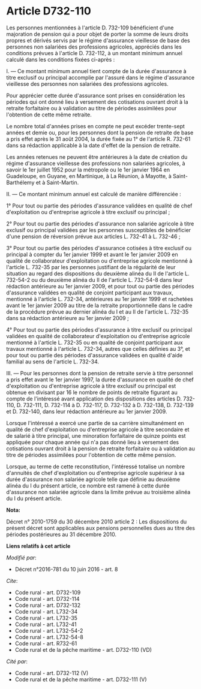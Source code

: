 # Article D732-110

Les personnes mentionnées à l'article D. 732-109 bénéficient d'une majoration de pension qui a pour objet de porter la somme
de leurs droits propres et dérivés servis par le régime d'assurance vieillesse de base des personnes non salariées des
professions agricoles, appréciés dans les conditions prévues à l'article D. 732-112, à un montant minimum annuel calculé dans
les conditions fixées ci-après : 

I. ― Ce montant minimum annuel tient compte de la durée d'assurance à titre exclusif ou principal accomplie par l'assuré dans
le régime d'assurance vieillesse des personnes non salariées des professions agricoles. 

Pour apprécier cette durée d'assurance sont prises en considération les périodes qui ont donné lieu à versement des
cotisations ouvrant droit à la retraite forfaitaire ou à validation au titre de périodes assimilées pour l'obtention de cette
même retraite. 

Le nombre total d'années prises en compte ne peut excéder trente-sept années et demie ou, pour les personnes dont la pension
de retraite de base a pris effet après le 31 août 2004, la durée fixée au 1° de l'article R. 732-61 dans sa rédaction
applicable à la date d'effet de la pension de retraite. 

Les années retenues ne peuvent être antérieures à la date de création du régime d'assurance vieillesse des professions non
salariées agricoles, à savoir le 1er juillet 1952 pour la métropole ou le 1er janvier 1964 en Guadeloupe, en Guyane, en
Martinique, à La Réunion, à Mayotte, à Saint-Barthélemy et à Saint-Martin. 

II. ― Ce montant minimum annuel est calculé de manière différenciée : 

1° Pour tout ou partie des périodes d'assurance validées en qualité de chef d'exploitation ou d'entreprise agricole à titre
exclusif ou principal ; 

2° Pour tout ou partie des périodes d'assurance non salariée agricole à titre exclusif ou principal validées par les
personnes susceptibles de bénéficier d'une pension de réversion prévue aux articles L. 732-41 à L. 732-46 ; 

3° Pour tout ou partie des périodes d'assurance cotisées à titre exclusif ou principal à compter du 1er janvier 1999 et avant
le 1er janvier 2009 en qualité de collaborateur d'exploitation ou d'entreprise agricole mentionné à l'article L. 732-35 par
les personnes justifiant de la régularité de leur situation au regard des dispositions du deuxième alinéa du II de l'article
L. 732-54-2 ou du deuxième alinéa du II de l'article L. 732-54-8 dans leur rédaction antérieure au 1er janvier 2009, et pour
tout ou partie des périodes d'assurance validées en qualité de conjoint participant aux travaux, mentionné à l'article L.
732-34, antérieures au 1er janvier 1999 et rachetées avant le 1er janvier 2009 au titre de la retraite proportionnelle dans
le cadre de la procédure prévue au dernier alinéa du I et au II de l'article L. 732-35 dans sa rédaction antérieure au 1er
janvier 2009 ; 

4° Pour tout ou partie des périodes d'assurance à titre exclusif ou principal validées en qualité de collaborateur
d'exploitation ou d'entreprise agricole mentionné à l'article L. 732-35 ou en qualité de conjoint participant aux travaux
mentionné à l'article L. 732-34, autres que celles définies au 3°, et pour tout ou partie des périodes d'assurance validées
en qualité d'aide familial au sens de l'article L. 732-34.  

III. ― Pour les personnes dont la pension de retraite servie à titre personnel a pris effet avant le 1er janvier 1997, la
durée d'assurance en qualité de chef d'exploitation ou d'entreprise agricole à titre exclusif ou principal est obtenue en
divisant par 16 le nombre de points de retraite figurant au compte de l'intéressé avant application des dispositions des
articles D. 732-110, D. 732-111, D. 732-114 à D. 732-117, D. 732-132 à D. 732-138, D. 732-139 et D. 732-140, dans leur
rédaction antérieure au 1er janvier 2009. 

Lorsque l'intéressé a exercé une partie de sa carrière simultanément en qualité de chef d'exploitation ou d'entreprise
agricole à titre secondaire et de salarié à titre principal, une minoration forfaitaire de quinze points est appliquée pour
chaque année qui n'a pas donné lieu à versement des cotisations ouvrant droit à la pension de retraite forfaitaire ou à
validation au titre de périodes assimilées pour l'obtention de cette même pension. 

Lorsque, au terme de cette reconstitution, l'intéressé totalise un nombre d'annuités de chef d'exploitation ou d'entreprise
agricole supérieur à sa durée d'assurance non salariée agricole telle que définie au deuxième alinéa du I du présent article,
ce nombre est ramené à cette durée d'assurance non salariée agricole dans la limite prévue au troisième alinéa du I du
présent article.

**Nota:**

Décret n° 2010-1759 du 30 décembre 2010 article 2 : Les dispositions du présent décret sont applicables aux pensions
personnelles dues au titre des périodes postérieures au 31 décembre 2010.

**Liens relatifs à cet article**

_Modifié par_:

  - Décret n°2016-781 du 10 juin 2016 - art. 8

_Cite_:

  - Code rural - art. D732-109
  - Code rural - art. D732-114
  - Code rural - art. D732-132
  - Code rural - art. L732-34
  - Code rural - art. L732-35
  - Code rural - art. L732-41
  - Code rural - art. L732-54-2
  - Code rural - art. L732-54-8
  - Code rural - art. R732-61
  - Code rural et de la pêche maritime - art. D732-110 (VD)

_Cité par_:

  - Code rural - art. D732-112 (V)
  - Code rural et de la pêche maritime - art. D732-111 (V)
